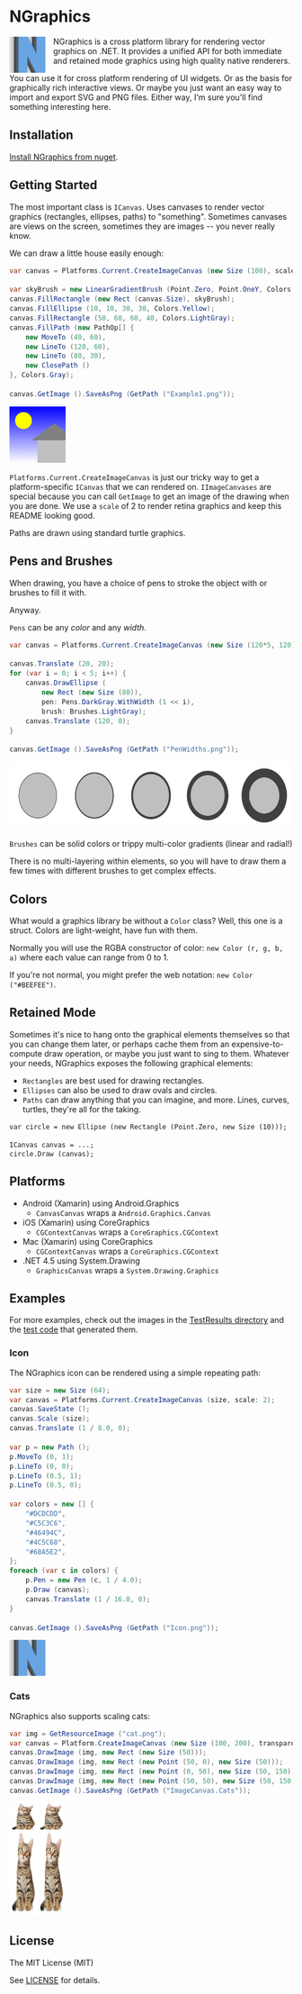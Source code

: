 # NGraphics

<img src="TestResults/Icon-Mac.png" width="64" height="64" style="float:left;margin-right:1em" />

NGraphics is a cross platform library for rendering vector graphics on .NET. It provides a unified API for both immediate and retained mode graphics using high quality native renderers.

You can use it for cross platform rendering of UI widgets. Or as the basis for graphically rich interactive views. Or maybe you just want an easy way to import and export SVG and PNG files. Either way, I'm sure you'll find something interesting here.



## Installation

[Install NGraphics from nuget](https://www.nuget.org/packages/NGraphics/).



## Getting Started

The most important class is `ICanvas`. Uses canvases to render vector graphics (rectangles, ellipses, paths) to "something". Sometimes canvases are views on the screen, sometimes they are images -- you never really know.

We can draw a little house easily enough:

```csharp
var canvas = Platforms.Current.CreateImageCanvas (new Size (100), scale: 2);

var skyBrush = new LinearGradientBrush (Point.Zero, Point.OneY, Colors.Blue, Colors.White);
canvas.FillRectangle (new Rect (canvas.Size), skyBrush);
canvas.FillEllipse (10, 10, 30, 30, Colors.Yellow);
canvas.FillRectangle (50, 60, 60, 40, Colors.LightGray);
canvas.FillPath (new PathOp[] {	
	new MoveTo (40, 60),
	new LineTo (120, 60),
	new LineTo (80, 30),
	new ClosePath ()
}, Colors.Gray);

canvas.GetImage ().SaveAsPng (GetPath ("Example1.png"));
```

<img src="TestResults/Example1-Mac.png" width="100" height="100" />

`Platforms.Current.CreateImageCanvas` is just our tricky way to get a platform-specific `ICanvas` that we can rendered on. `IImageCanvases` are special because you can call `GetImage` to get an image of the drawing when you are done. We use a `scale` of 2 to render retina graphics and keep this README looking good.

Paths are drawn using standard turtle graphics.



## Pens and Brushes

When drawing, you have a choice of pens to stroke the object with or brushes to fill it with.

Anyway.

`Pens` can be any *color* and any *width*.

```csharp
var canvas = Platforms.Current.CreateImageCanvas (new Size (120*5, 120), scale: 2);

canvas.Translate (20, 20);
for (var i = 0; i < 5; i++) {
	canvas.DrawEllipse (
		new Rect (new Size (80)),
		pen: Pens.DarkGray.WithWidth (1 << i),
		brush: Brushes.LightGray);
	canvas.Translate (120, 0);
}

canvas.GetImage ().SaveAsPng (GetPath ("PenWidths.png"));
```

<img src="TestResults/PenWidths-Mac.png" width="600" height="120" />


`Brushes` can be solid colors or trippy multi-color gradients (linear and radial!)

There is no multi-layering within elements, so you will have to draw them a few times with different brushes to get complex effects.


## Colors

What would a graphics library be without a `Color` class? Well, this one is a struct. Colors are light-weight, have fun with them.

Normally you will use the RGBA constructor of color: `new Color (r, g, b, a)` where each value can range from 0 to 1.

If you're not normal, you might prefer the web notation: `new Color ("#BEEFEE")`.



## Retained Mode

Sometimes it's nice to hang onto the graphical elements themselves so that you can change them later, or perhaps cache them from an expensive-to-compute draw operation, or maybe you just want to sing to them. Whatever your needs, NGraphics exposes the following graphical elements:

* `Rectangles` are best used for drawing rectangles.
* `Ellipses` can also be used to draw ovals and circles.
* `Paths` can draw anything that you can imagine, and more. Lines, curves, turtles, they're all for the taking.


```charp
var circle = new Ellipse (new Rectangle (Point.Zero, new Size (10)));

ICanvas canvas = ...;
circle.Draw (canvas);
```

## Platforms


* Android (Xamarin) using Android.Graphics
	- `CanvasCanvas` wraps a `Android.Graphics.Canvas`
* iOS (Xamarin) using CoreGraphics
	- `CGContextCanvas` wraps a `CoreGraphics.CGContext`
* Mac (Xamarin) using CoreGraphics
	- `CGContextCanvas` wraps a `CoreGraphics.CGContext`
* .NET 4.5 using System.Drawing
	- `GraphicsCanvas` wraps a `System.Drawing.Graphics`


## Examples

For more examples, check out the images in the [TestResults directory](https://github.com/praeclarum/NGraphics/tree/master/TestResults)
and the [test code](https://github.com/praeclarum/NGraphics/tree/master/NGraphics.Test) that generated them.

### Icon

The NGraphics icon can be rendered using a simple repeating path:

```csharp
var size = new Size (64);
var canvas = Platforms.Current.CreateImageCanvas (size, scale: 2);
canvas.SaveState ();
canvas.Scale (size);
canvas.Translate (1 / 8.0, 0);

var p = new Path ();
p.MoveTo (0, 1);
p.LineTo (0, 0);
p.LineTo (0.5, 1);
p.LineTo (0.5, 0);

var colors = new [] {
	"#DCDCDD",
	"#C5C3C6",
	"#46494C",
	"#4C5C68",
	"#68A5E2",
};
foreach (var c in colors) {
	p.Pen = new Pen (c, 1 / 4.0);
	p.Draw (canvas);
	canvas.Translate (1 / 16.0, 0);
}

canvas.GetImage ().SaveAsPng (GetPath ("Icon.png"));
```

<img src="TestResults/Icon-Mac.png" width="64" height="64" />


### Cats

NGraphics also supports scaling cats:

```csharp
var img = GetResourceImage ("cat.png");
var canvas = Platform.CreateImageCanvas (new Size (100, 200), transparency: true);
canvas.DrawImage (img, new Rect (new Size (50)));
canvas.DrawImage (img, new Rect (new Point (50, 0), new Size (50)));
canvas.DrawImage (img, new Rect (new Point (0, 50), new Size (50, 150)));
canvas.DrawImage (img, new Rect (new Point (50, 50), new Size (50, 150)));
canvas.GetImage ().SaveAsPng (GetPath ("ImageCanvas.Cats"));
```

<img src="TestResults/ImageCanvas.Cats-Mac.png" width="100" height="200" />


## License

The MIT License (MIT)

See [LICENSE](LICENSE) for details.

